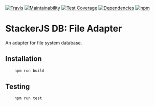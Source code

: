 [![Travis](https://img.shields.io/travis/vinyguedess/stackerjs-db-file-adapter.svg)](https://travis-ci.org/vinyguedess/stackerjs-db-file-adapter)
[![Maintainability](https://api.codeclimate.com/v1/badges/5ad822c89c7a3de70631/maintainability)](https://codeclimate.com/github/vinyguedess/stackerjs-db-file-adapter/maintainability)
[![Test Coverage](https://api.codeclimate.com/v1/badges/5ad822c89c7a3de70631/test_coverage)](https://codeclimate.com/github/vinyguedess/stackerjs-db-file-adapter/test_coverage)
[![Dependencies](https://img.shields.io/david/vinyguedess/stackerjs-db-file-adapter.svg)](https://david-dm.org/vinygfuedess/stackerjs-db-file-adapter)
[![npm](https://img.shields.io/npm/dt/stackerjs-db-file-adapter.svg)](https://www.npmjs.com/package/stackerjs-db-file-adapter)

# StackerJS DB: File Adapter

An adapter for file system database.

## Installation

```bash
    npm run build
```

## Testing

```bash
    npm run test
```
